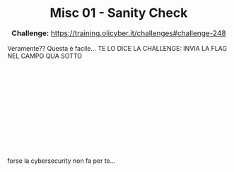 
<h1 style="text-align: center;">Misc 01 - Sanity Check</h1>

<p style="text-align: center; font-size: 16px;">
  <strong>Challenge:</strong> <a href="https://training.olicyber.it/challenges#challenge-248">https://training.olicyber.it/challenges#challenge-248</a>
</p>

<p style="font-size: 15x;">
  Veramente?? Questa è facile...
  TE LO DICE LA CHALLENGE: INVIA LA FLAG NEL CAMPO QUA SOTTO
<br>
<br>
<br>
<br>
<br>
<br>
<br>
<br>
<br>
<br>
<br>
<br>
<br>
<br>
forse la cybersecurity non fa per te...
</p>